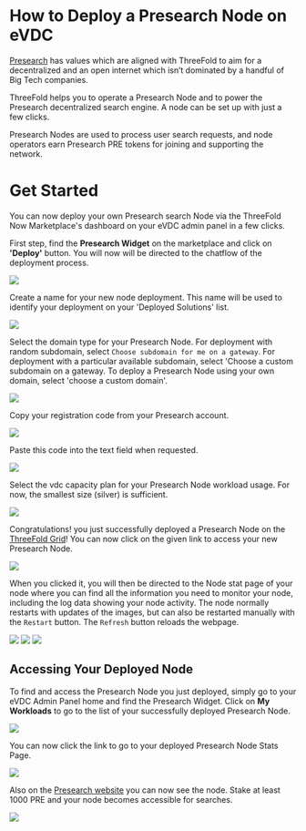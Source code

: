 # How to Deploy a Presearch Node on eVDC

[Presearch](https://presearch.io) has values which are aligned with ThreeFold to aim for a decentralized and an open internet which isn’t dominated by a handful of Big Tech companies.

ThreeFold helps you to operate a Presearch Node and to power the Presearch decentralized search engine. A node can be set up with just a few clicks.

Presearch Nodes are used to process user search requests, and node operators earn Presearch PRE tokens for joining and supporting the network.

# Get Started

You can now deploy your own Presearch search Node via the ThreeFold Now Marketplace's dashboard on your eVDC admin panel in a few clicks.

First step, find the **Presearch Widget** on the marketplace and click on **'Deploy'** button. You will now will be directed to the chatflow of the deployment process.

![](cloud__presearch_widget.png  )

Create a name for your new node deployment. This name will be used to identify your deployment on your 'Deployed Solutions' list.

![](cloud__presearch_create.png  )

Select the domain type for your Presearch Node. For deployment with random subdomain, select `Choose subdomain for me on a gateway`. For deployment with a particular available subdomain, select 'Choose a custom subdomain on a gateway. To deploy a Presearch Node using your own domain, select 'choose a custom domain'.

![](cloud__presearch_domain.png  )

Copy your registration code from your Presearch account.

![](cloud__presearch_registration_code_copy.png  )

Paste this code into the text field when requested.

![](cloud__presearch_registration_code_paste.png  )

Select the vdc capacity plan for your Presearch Node workload usage. For now, the smallest size (silver) is sufficient.

![](cloud__presearch_plan.png  )

Congratulations! you just successfully deployed a Presearch Node on the [ThreeFold Grid](threefold__threefold_grid)! You can now click on the given link to access your new Presearch Node.

![](cloud__presearch_success.png  )

When you clicked it, you will then be directed to the Node stat page of your node where you can find all the information you need to monitor your node, including the log data showing your node activity. 
The node normally restarts with updates of the images, but can also be restarted manually with the `Restart` button. 
The `Refresh` button reloads the webpage. 

![](cloud__presearch_stat1.png  )
![](cloud__presearch_stat2.png  )
![](cloud__presearch_stat3.png  )

## Accessing Your Deployed Node

To find and access the Presearch Node you just deployed, simply go to your eVDC Admin Panel home and find the Presearch Widget. Click on **My Workloads** to go to the list of your successfully deployed Presearch Node.

![](cloud__presearch_myworkload.png  )

You can now click the link to go to your deployed Presearch Node Stats Page.

![](cloud__presearch_access.png  )

Also on the [Presearch website](https://nodes.presearch.org/dashboard) you can now see the node. Stake at least 1000 PRE and your node becomes accessible for searches.

![](cloud__presearch_node_connected.png  )